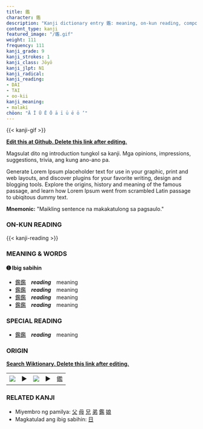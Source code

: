 ```yaml
---
title: 鑑
character: 鑑
description: "Kanji dictionary entry 鑑: meaning, on-kun reading, compounds, origin, related kanji"
content_type: kanji
featured_image: "/鑑.gif"
weight: 111
frequency: 111
kanji_grade: 9
kanji_strokes: 1
kanji_class: Jōyō
kanji_jlpt: N1
kanji_radical: 
kanji_reading: 
- DAI
- TAI
- oo-kii
kanji_meaning:
- malaki
chōon: "Ā Ī Ū Ē Ō ā ī ū ē ō ’"
---
```

[//]: # (Don't edit the line below. Kanji animated GIF code is automatically generated.)
{{< kanji-gif >}}

[//]: # (Edit below this line.)

**[Edit this at Github. Delete this link after editing.](https://github.com/tim0g/tim/tree/main/content/kanji/鑑/index.md)**

Magsulat dito ng introduction tungkol sa kanji. Mga opinions, impressions, suggestions, trivia, ang kung ano-ano pa.

Generate Lorem Ipsum placeholder text for use in your graphic, print and web layouts, and discover plugins for your favorite writing, design and blogging tools. Explore the origins, history and meaning of the famous passage, and learn how Lorem Ipsum went from scrambled Latin passage to ubiqitous dummy text.
 
**Mnemonic:** "Maikling sentence na makakatulong sa pagsaulo."

### ON-KUN READING

[//]: # (Don't edit the line below. ON-KUN READING code is automatically generated.)
{{< kanji-reading >}}

### MEANING & WORDS

#### ➊ **Ibig sabihin**
  - [鑑](../鑑)[鑑](../鑑)　***reading***　meaning
  - [鑑](../鑑)[鑑](../鑑)　***reading***　meaning
  - [鑑](../鑑)[鑑](../鑑)　***reading***　meaning
  - [鑑](../鑑)[鑑](../鑑)　***reading***　meaning

### SPECIAL READING
  - [鑑](../鑑)[鑑](../鑑)　***reading***　meaning

### ORIGIN

**[Search Wiktionary. Delete this link after editing.](https://wiktionary.org/wiki/鑑)**
<table class="kanji-table"><tr><td>
<img src="60px-鑑-bronze.svg.png">
</td><td>▶</td><td>
<img src="60px-鑑-oracle.svg.png">
</td><td>▶</td>
<td class="kanji-origin">鑑</td>
</tr></table>

### RELATED KANJI
- Miyembro ng pamilya: [父](../父) [母](../母) [兄](../兄) [弟](../弟) [鑑](../鑑) [娘](../娘)
- Magkatulad ang ibig sabihin: [日](../日)

